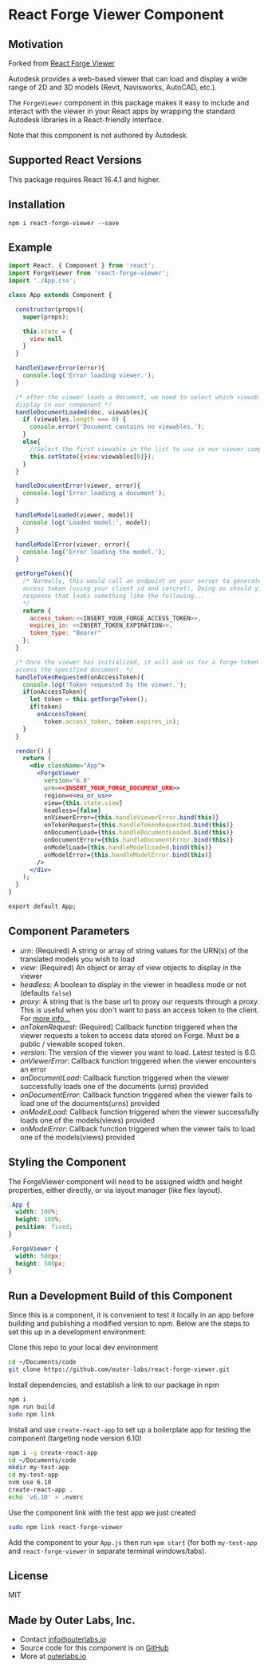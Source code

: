 # React Forge Viewer Component

## Motivation

Forked from [React Forge Viewer](https://github.com/outer-labs/react-forge-viewer)

Autodesk provides a web-based viewer that can load and display a wide range of 2D and 3D models (Revit, Navisworks, AutoCAD, etc.).

The `ForgeViewer` component in this package makes it easy to include and interact with the viewer in your React apps by wrapping the standard Autodesk libraries in a React-friendly interface.

Note that this component is not authored by Autodesk.

## Supported React Versions

This package requires React 16.4.1 and higher.

## Installation

`npm i react-forge-viewer --save`

## Example

```jsx
import React, { Component } from 'react';
import ForgeViewer from 'react-forge-viewer';
import './App.css';

class App extends Component {

  constructor(props){
    super(props);

    this.state = {
      view:null
    }
  }

  handleViewerError(error){
    console.log('Error loading viewer.');
  }

  /* after the viewer loads a document, we need to select which viewable to
  display in our component */
  handleDocumentLoaded(doc, viewables){
    if (viewables.length === 0) {
      console.error('Document contains no viewables.');
    }
    else{
      //Select the first viewable in the list to use in our viewer component
      this.setState({view:viewables[0]});
    }
  }

  handleDocumentError(viewer, error){
    console.log('Error loading a document');
  }

  handleModelLoaded(viewer, model){
    console.log('Loaded model:', model);
  }

  handleModelError(viewer, error){
    console.log('Error loading the model.');
  }

  getForgeToken(){
    /* Normally, this would call an endpoint on your server to generate a public
    access token (using your client id and sercret). Doing so should yield a
    response that looks something like the following...
    */
    return {
      access_token:<<INSERT_YOUR_FORGE_ACCESS_TOKEN>>,
      expires_in: <<INSERT_TOKEN_EXPIRATION>>,
      token_type: "Bearer"
    };
  }

  /* Once the viewer has initialized, it will ask us for a forge token so it can
  access the specified document. */
  handleTokenRequested(onAccessToken){
    console.log('Token requested by the viewer.');
    if(onAccessToken){
      let token = this.getForgeToken();
      if(token)
        onAccessToken(
          token.access_token, token.expires_in);
    }
  }

  render() {
    return (
      <div className="App">
        <ForgeViewer
          version="6.0"
          urn=<<INSERT_YOUR_FORGE_DOCUMENT_URN>>
          region=<<eu_or_us>>
          view={this.state.view}
          headless={false}
          onViewerError={this.handleViewerError.bind(this)}
          onTokenRequest={this.handleTokenRequested.bind(this)}
          onDocumentLoad={this.handleDocumentLoaded.bind(this)}
          onDocumentError={this.handleDocumentError.bind(this)}
          onModelLoad={this.handleModelLoaded.bind(this)}
          onModelError={this.handleModelError.bind(this)}
        />
      </div>
    );
  }
}

export default App;
```

## Component Parameters

- _urn_: (Required) A string or array of string values for the URN(s) of the translated models you wish to load
- _view_: (Required) An object or array of view objects to display in the viewer
- _headless_: A boolean to display in the viewer in headless mode or not (defaults `false`)
- _proxy_: A string that is the base url to proxy our requests through a
  proxy. This is useful when you don't want to pass an access token to the
  client. For [more
  info...](https://forge.autodesk.com/blog/securing-your-forge-viewer-token-behind-proxy)
- _onTokenRequest_: (Required) Callback function triggered when the viewer requests a token to access data stored on Forge. Must be a public / viewable scoped token.
- _version_: The version of the viewer you want to load. Latest tested is 6.0.
- _onViewerError_: Callback function triggered when the viewer encounters an error
- _onDocumentLoad_: Callback function triggered when the viewer successfully loads one of the documents (urns) provided
- _onDocumentError_: Callback function triggered when the viewer fails to load one of the documents(urns) provided
- _onModelLoad_: Callback function triggered when the viewer successfully loads one of the models(views) provided
- _onModelError_: Callback function triggered when the viewer fails to load one of the models(views) provided

## Styling the Component

The ForgeViewer component will need to be assigned width and height properties, either directly, or via layout manager (like flex layout).

```css
.App {
  width: 100%;
  height: 100%;
  position: fixed;
}

.ForgeViewer {
  width: 500px;
  height: 500px;
}
```

## Run a Development Build of this Component

Since this is a component, it is convenient to test it locally in an app before building and publishing a modified version to npm. Below are the steps to set this up in a development environment:

Clone this repo to your local dev environment

```bash
cd ~/Documents/code
git clone https://github.com/outer-labs/react-forge-viewer.git
```

Install dependencies, and establish a link to our package in npm

```bash
npm i
npm run build
sudo npm link
```

Install and use `create-react-app` to set up a boilerplate app for testing the component (targeting node version 6.10)

```bash
npm i -g create-react-app
cd ~/Documents/code
mkdir my-test-app
cd my-test-app
nvm use 6.10
create-react-app .
echo 'v6.10' > .nvmrc
```

Use the component link with the test app we just created

```bash
sudo npm link react-forge-viewer
```

Add the component to your `App.js` then run `npm start` (for both `my-test-app` and `react-forge-viewer` in separate terminal windows/tabs).

## License

MIT

## Made by Outer Labs, Inc.

- Contact info@outerlabs.io
- Source code for this component is on [GitHub](https://github.com/outer-labs/react-forge-viewer)
- More at [outerlabs.io](http://outerlabs.io)
